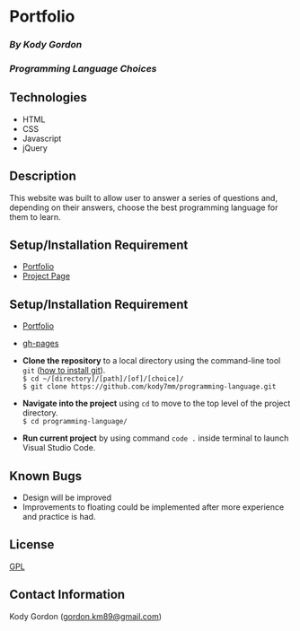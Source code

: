# Portfolio

### _By Kody Gordon_
### _Programming Language Choices_

## Technologies
* HTML
* CSS
* Javascript
* jQuery

## Description
This website was built to allow user to answer a series of questions and, depending on their answers, choose the best programming language for them to learn.

## Setup/Installation Requirement
* [Portfolio](https://github.com/kody7mm/)
* [Project Page](https://github.com/kody7mm/programming-language)
## Setup/Installation Requirement
* [Portfolio](https://github.com/kody7mm/programming-language.git)
* [gh-pages](https://kody7mm.github.io/programming-language/)
* **Clone the repository** to a local directory using the command-line tool `git` ([how to install git](https://www.learnhowtoprogram.com/introduction-to-programming/getting-started-with-intro-to-programming/git-and-github)).  
  `$ cd ~/[directory]/[path]/[of]/[choice]/`  
  `$ git clone https://github.com/kody7mm/programming-language.git`  

* **Navigate into the project** using `cd` to move to the top level of the project directory.  
  `$ cd programming-language/`  

* **Run current project** by using command `code .` inside terminal to launch Visual Studio Code.

## Known Bugs
* Design will be improved
* Improvements to floating could be implemented after more experience and practice is had.

## License
[GPL](https://choosealicense.com/licenses/gpl-3.0/)

## Contact Information
Kody Gordon (gordon.km89@gmail.com)